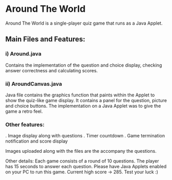 # Around The World
Around The World is a single-player quiz game that runs as a Java Applet. 

## Main Files and Features:

### i) Around.java
Contains the implementation of the question and choice display, checking answer correctness and calculating scores. 

### ii) AroundCanvas.java
Java file contains the graphics function that paints within the Applet to show the quiz-like game display. It contains a panel for the question, picture and choice buttons. The implementation on a Java Applet was to give the game a retro feel. 

### Other features:
. Image display along with questions
. Timer countdown
. Game termination notification and score display

Images uploaded along with the files are the accompany the questions. 

Other details:
Each game consists of a round of 10 questions. 
The player has 15 seconds to answer each question. 
Please have Java Applets enabled on your PC to run this game.
Current high score -> 285. Test your luck :)
